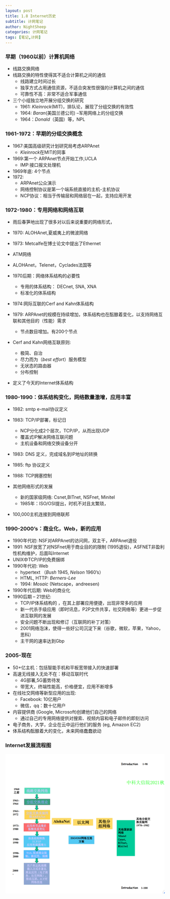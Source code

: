 ```yaml
---
layout: post
title: 1.8 Internet历史
subtitle: 计网笔记
author: NightSheep
categories: 计网笔记
tags: [笔记,计网]
---
```


### 早期（1960以前）计算机网络

- 线路交换网络
- 线路交换的特性使得其不适合计算机之间的通信
	- 线路建立时间过长
	- 独享方式占用通信资源，不适合突发性很强的计算机之间的通信
	- 可靠性不高：非常不适合军事通信
- 三个小组独立地开展分组交换的研究
	- 1961: *Kleinrock*(MIT)，排队论，展现了分组交换的有效性
	- 1964: *Baran*(美国兰德公司) –军用网络上的分组交换
	- 1964：*Donald*（英国）等，NPL

### 1961-1972：早期的分组交换概念

- 1967:美国高级研究计划研究局考虑ARPAnet
	- *Kleinrock*在MIT的同事
- 1969:第一个 ARPAnet节点开始工作,UCLA
	- IMP:接口报文处理机
- 1969年底: 4个节点
- 1972:
	- ARPAnet公众演示
	- 网络控制协议是第一个端系统直接的主机-主机协议 
	- NCP协议：相当于传输层和网络层在一起，支持应用开发

### 1972-1980：专用网络和网络互联

- 雨后春笋地出现了很多对以后来说重要的网络形式，
- 1970: ALOHAnet,夏威夷上的微波网络
- 1973: Metcalfe在博士论文中提出了Ethernet
- ATM网络
- ALOHAnet，Telenet，Cyclades法国等

- 1970后期：网络体系结构的必要性
	- 专用的体系结构： DECnet, SNA, XNA
	- 标准化的体系结构
- 1974:网际互联的Cerf and Kahn体系结构
- 1979: ARPAnet的规模在持续增加，体系结构也在酝酿着变化，以支持网络互联和其他目的（性能）需求
	- 节点数目增加。有200个节点

- Cerf and Kahn网络互联原则:
	- 极简、自治
	- 尽力而为（*best effort*）服务模型
	- 无状态的路由器
	- 分布控制
- 定义了今天的Internet体系结构

### 1980-1990：体系结构变化，网络数量激增，应用丰富

- 1982: smtp e-mail协议定义
- 1983: TCP/IP部署，标记日
	- NCP分化成2个层次，TCP/IP，从而出现UDP
	- 覆盖式IP解决网络互联问题
	- 主机设备和网络交换设备分开
- 1983: DNS 定义，完成域名到IP地址的转换
- 1985: ftp 协议定义
- 1988: TCP拥塞控制

- 其他网络形式的发展
	- 新的国家级网络: Csnet,BITnet, NSFnet, Minitel
	- 1985年：ISO/OSI提出，时机不对且太繁琐，

- 100,000主机连接到网络联邦

### 1990-2000’s：商业化，Web，新的应用

- 1990年代初: NSF对ARPAnet的访问网，双主干，ARPAnet退役
- 1991: NSF放宽了对NSFnet用于商业目的的限制 (1995退役)，ASFNET非盈利性机构维护，后面叫Internet
- UNIX中TCP/IP的免费捆绑
- 1990年代初: Web
	- hypertext （*Bush* 1945, *Nelson* 1960’s）
	- HTML, HTTP: *Berners-Lee*
	- 1994: *Mosaic* (Netscape，andreesen)
- 1990年代后期: Web的商业化
- 1990后期 – 21世纪:
	- TCP/IP体系结构的 ，在其上部署应用便捷，出现非常多的应用
	- 新一代杀手级应用（即时讯息，P2P文件共享，社交网络等）更进一步促进互联网的发展
	- 安全问题不断出现和修订（互联网的补丁对策）
	- 2001网络泡沫，使得一些好公司沉淀下来（谷歌，微软，苹果，Yahoo，思科）
	- 主干网的速率达到Gbp

### 2005-现在

- 50+亿主机：包括智能手机和平板宽带接入的快速部署
- 高速无线接入无处不在：移动互联时代
	- 4G部署,5G蓄势待发
	- 带宽大，终端性能高，价格便宜，应用不断增多
- 在线社交网络等新型应用的出现:
	- Facebook: 10亿用户
	- 微信，qq：数十亿用户
- 内容提供商 (Google, Microsoft)创建他们自己的网络
	- 通过自己的专用网络提供对搜索、视频内容和电子邮件的即刻访问
- 电子商务，大学，企业在云中运行他们的服务 (eg, Amazon EC2)
- 体系结构酝酿着大的变化，未来网络蠢蠢欲动

### Internet发展流程图

![Internet历史](/assets/images/Snipaste_2023-09-09_22-16-42.png)